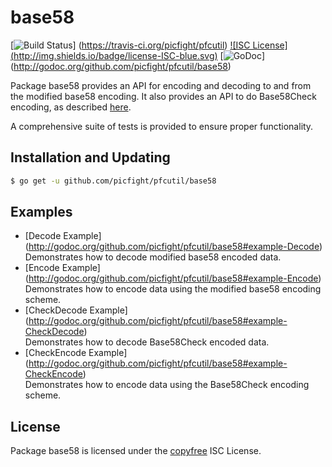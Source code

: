 base58
==========

[![Build Status](http://img.shields.io/travis/picfight/pfcutil.svg)]
(https://travis-ci.org/picfight/pfcutil) [![ISC License]
(http://img.shields.io/badge/license-ISC-blue.svg)](http://copyfree.org)
[![GoDoc](https://godoc.org/github.com/picfight/pfcutil/base58?status.png)]
(http://godoc.org/github.com/picfight/pfcutil/base58)

Package base58 provides an API for encoding and decoding to and from the
modified base58 encoding.  It also provides an API to do Base58Check encoding,
as described [here](https://en.bitcoin.it/wiki/Base58Check_encoding).

A comprehensive suite of tests is provided to ensure proper functionality.

## Installation and Updating

```bash
$ go get -u github.com/picfight/pfcutil/base58
```

## Examples

* [Decode Example]
  (http://godoc.org/github.com/picfight/pfcutil/base58#example-Decode)  
  Demonstrates how to decode modified base58 encoded data.
* [Encode Example]
  (http://godoc.org/github.com/picfight/pfcutil/base58#example-Encode)  
  Demonstrates how to encode data using the modified base58 encoding scheme.
* [CheckDecode Example]
  (http://godoc.org/github.com/picfight/pfcutil/base58#example-CheckDecode)  
  Demonstrates how to decode Base58Check encoded data.
* [CheckEncode Example]
  (http://godoc.org/github.com/picfight/pfcutil/base58#example-CheckEncode)  
  Demonstrates how to encode data using the Base58Check encoding scheme.

## License

Package base58 is licensed under the [copyfree](http://copyfree.org) ISC
License.
